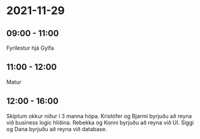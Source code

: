 # 2021-11-29

## 09:00 - 11:00 
Fyrilestur hjá Gylfa

## 11:00 - 12:00
Matur

## 12:00 - 16:00
Skiptum okkur niður í 3 manna hópa.
Kristófer og Bjarmi byrjuðu að reyna við business logic hliðina.
Rebekka og Konni byrjuðu að reyna við UI.
Siggi og Dana byrjuðu að reyna við database. 

